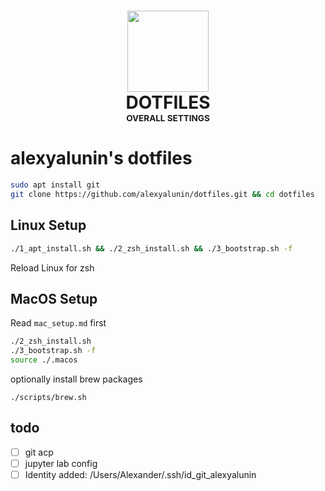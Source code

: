 <h1 align="center">
  <img src="https://img.icons8.com/plasticine/400/000000/more.png" width="130"><br>
  DOTFILES<br>
  <sup><sub><sup><sub>OVERALL SETTINGS</sub></sup></sub></sup>
</h1>


# alexyalunin's dotfiles

```bash
sudo apt install git
git clone https://github.com/alexyalunin/dotfiles.git && cd dotfiles
```

## Linux Setup 

```bash
./1_apt_install.sh && ./2_zsh_install.sh && ./3_bootstrap.sh -f
```
Reload Linux for zsh

## MacOS Setup 
Read `mac_setup.md` first

```bash
./2_zsh_install.sh 
./3_bootstrap.sh -f 
source ./.macos
```
optionally install brew packages
```
./scripts/brew.sh
```

## todo
- [ ] git acp
- [ ] jupyter lab config
- [ ] Identity added: /Users/Alexander/.ssh/id_git_alexyalunin
